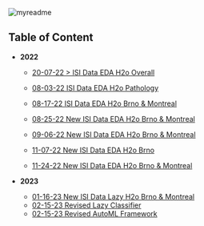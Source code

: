![myreadme](https://user-images.githubusercontent.com/70707092/95544092-d0b72880-09bf-11eb-90f7-bdca493307f7.png)

## Table of Content

- **2022**

  - [20-07-22  >  ISI Data EDA H2o Overall](https://github.com/mareksturek/isibrno-related/blob/main/notebooks/220720%20isi_data_eda_h2o_overall.ipynb)  
  
  - [08-03-22 ISI Data EDA H2o Pathology](https://github.com/mareksturek/isibrno-related/blob/main/notebooks/08-03-22%20isi_data_eda_h2o_pathology_overall.ipynb) 
  - [08-17-22 ISI Data EDA H2o Brno & Montreal](https://github.com/mareksturek/isibrno-related/blob/main/notebooks/08-17-22%20isi_data_h2o_brno_montreal.ipynb)
  - [08-25-22 New ISI Data EDA H2o Brno & Montreal](https://github.com/mareksturek/isibrno-related/blob/main/notebooks/08-25-22%20new_isi_data_h2o_brno_montreal.ipynb)
  - [09-06-22 New ISI Data EDA H2o Brno & Montreal](https://github.com/mareksturek/isibrno-related/blob/main/notebooks/09-06-22%20new_isi_data_h2o_brno_montreal.ipynb)
  - [11-07-22 New ISI Data EDA H2o Brno](https://github.com/mareksturek/isibrno-related/blob/main/notebooks/11-07-22%20new_isi_data_h2o_brno.ipynb)
  - [11-24-22 New ISI Data EDA H2o Brno & Montreal](https://github.com/mareksturek/isibrno-related/blob/main/notebooks/11-24-22%20new_isi_data_h2o_brno_montreal.ipynb)
  
- **2023**
  
  - [01-16-23 New ISI Data Lazy H2o Brno & Montreal](https://github.com/mareksturek/isibrno-related/blob/main/notebooks/16-01-23%20new_isi_data_lazy_h2o_brno_montreal.ipynb)
  - [02-15-23 Revised Lazy Classifier](https://github.com/mareksturek/isibrno-related/blob/main/notebooks/15-02-23%20revised_Lazy.ipynb)
  - [02-15-23 Revised AutoML Framework](https://github.com/mareksturek/isibrno-related/blob/main/notebooks/15-02-23%20revised_AutoML.ipynb)
